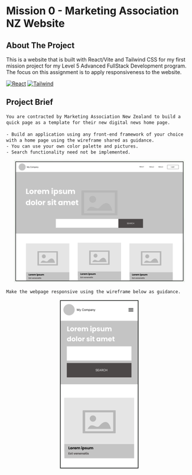 # Mission 0 - Marketing Association NZ Website

## About The Project

This is a website that is built with React/Vite and Tailwind CSS for my first mission project for my Level 5 Advanced FullStack Development program.
The focus on this assignment is to apply responsiveness to the website.

[![React][React.js]][React-url]
[![Tailwind][Tailwind.css]][Tailwind-url]

## Project Brief

    You are contracted by Marketing Association New Zealand to build a quick page as a template for their new digital news home page.

    - Build an application using any front-end framework of your choice with a home page using the wireframe shared as guidance.
    - You can use your own color palette and pictures.
    - Search functionality need not be implemented.

<!-- ![alt text](images/wireframe1.png) -->

<div align="center">
<img src="images/wireframe1.png" alt="Logo">
</div>

    Make the webpage responsive using the wireframe below as guidance.

<!-- ![alt text](images/wireframe2.png) -->

<div align="center">
<img src="images/wireframe2.png" alt="Logo">
</div>

<!-- MARKDOWN LINKS & IMAGES -->

[React.js]: https://img.shields.io/badge/React-20232A?style=for-the-badge&logo=react&logoColor=61DAFB
[React-url]: https://reactjs.org/
[Tailwind.css]: https://img.shields.io/badge/Tailwind_CSS-grey?style=for-the-badge&logo=tailwind-css&logoColor=38B2AC
[Tailwind-url]: https://tailwindcss.com/

